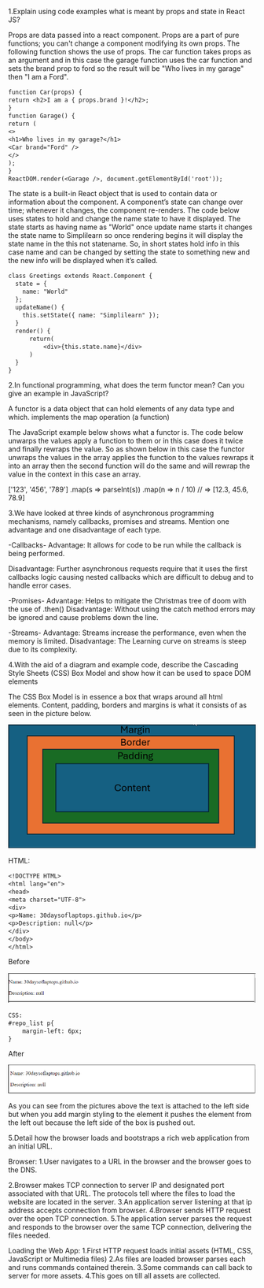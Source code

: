 1.Explain using code examples what is meant by props and state in
React JS?

Props are data passed into a react component. Props are a part of pure functions; you can't change a component modifying its own props.
The following function shows the use of props.
The car function takes props as an argument and in this case the garage function uses the car function and sets the brand prop to ford so the result will be "Who lives in my garage" then "I am a Ford".
```
function Car(props) {
return <h2>I am a { props.brand }!</h2>;
}
function Garage() {
return (
<>
<h1>Who lives in my garage?</h1>
<Car brand="Ford" />
</>
);
}
ReactDOM.render(<Garage />, document.getElementById('root'));
```
The state is a built-in React object that is used to contain data or information about the component. A component’s state can change over time; whenever it changes, the component re-renders.
The code below uses states to hold and change the name state to have it displayed.
The state starts as having name as "World" once update name starts it changes the state name to Simplilearn so once rendering begins it will display the state name in the this not statename. So, in short states hold info in this case name and can be changed by setting the state to something new and the new info will be displayed when it’s called.  
```
class Greetings extends React.Component {
  state = {
    name: "World"
  };
  updateName() {
    this.setState({ name: "Simplilearn" });
  }
  render() {
      return(
          <div>{this.state.name}</div>
      )
  }
}
```

2.In functional programming, what does the term functor mean? Can you give
an example in JavaScript?

A functor is a data object that can hold elements of any data type and which.
implements the map operation (a function)

The JavaScript example below shows what a functor is. The code below unwarps the values apply a function to them or in this case does it twice and finally rewraps the value. So as shown below in this case the functor unwraps the values in the array applies the function to the values rewraps it into an array then the second function will do the same and will rewrap the value in the context in this case an array. 

['123', '456', '789']
.map(s => parseInt(s))
.map(n => n / 10) // => [12.3, 45.6, 78.9]

3.We have looked at three kinds of asynchronous programming mechanisms, namely callbacks, promises and streams. Mention one advantage and one disadvantage of each type.

-Callbacks-
Advantage:
It allows for code to be run while the callback is being performed. 

Disadvantage:
Further asynchronous requests require that it uses the first callbacks logic causing nested callbacks which are difficult to debug and to handle error cases.

-Promises-
Advantage:
Helps to mitigate the Christmas tree of doom with the use of .then()
Disadvantage:
Without using the catch method errors may be ignored and cause problems down the line.

-Streams-
Advantage:
Streams increase the performance, even when the memory is limited.
Disadvantage:
The Learning curve on streams is steep due to its complexity. 

4.With the aid of a diagram and example code, describe the Cascading Style Sheets (CSS) Box Model and show how it can be used to space DOM elements

The CSS Box Model is in essence a box that wraps around all html elements. Content, padding, borders and margins is what it consists of as seen in the picture below.

 ![css_box_model](css_box_model.png)


 HTML:
 ```
<!DOCTYPE HTML>
<html lang="en">
<head>    
<meta charset="UTF-8">   
<div>
<p>Name: 30daysoflaptops.github.io</p>
<p>Description: null</p>
</div>   
</body>
</html>
```
Before

![box_model_1](box_model_1.png)

```
CSS:
#repo_list p{
    margin-left: 6px;
}
```
After

![box_model_2](box_model_2.png)

As you can see from the pictures above the text is attached to the left side but when you add margin styling to the element it pushes the
element from the left out because the left side of the box is pushed out.

5.Detail how the browser loads and bootstraps a rich web application from an initial URL.

Browser:
1.User navigates to a URL in the browser and the browser goes to the DNS.

2.Browser makes TCP connection to server IP and designated port associated with that URL. The protocols tell where the files to load the website are located in the server.
3.An application server listening at that ip address accepts connection from browser.
4.Browser sends HTTP request over the open TCP connection.
5.The application server parses the request and responds to the browser over the same TCP connection, delivering the files needed.

Loading the Web App:
1.First HTTP request loads initial assets (HTML, CSS, JavaScript or Multimedia files)
2.As files are loaded browser parses each and runs commands contained therein.
3.Some commands can call back to server for more assets.
4.This goes on till all assets are collected.
